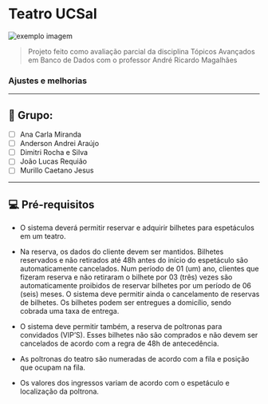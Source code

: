 # Teatro UCSal

<img src="[exemplo-image.png](https://unsplash.com/photos/G16kFHYvCoQ?utm_source=unsplash&utm_medium=referral&utm_content=creditShareLink)" alt="exemplo imagem">

> Projeto feito como avaliação parcial da disciplina Tópicos Avançados em Banco de Dados com o professor André Ricardo Magalhães
### Ajustes e melhorias

<hr>

## 🤝 Grupo:

- [ ] Ana Carla Miranda
- [ ] Anderson Andrei Araújo
- [ ] Dimitri Rocha e Silva
- [ ] João Lucas Requião
- [ ] Murillo Caetano Jesus

<hr>

## 💻 Pré-requisitos

* O sistema deverá permitir reservar e adquirir bilhetes para espetáculos em um teatro.

* Na reserva, os dados do cliente devem ser mantidos. Bilhetes reservados e não retirados até 48h antes do
início do espetáculo são automaticamente cancelados. Num período de 01 (um) ano, clientes que fizeram
reserva e não retiraram o bilhete por 03 (três) vezes são automaticamente proibidos de reservar bilhetes por
um período de 06 (seis) meses. O sistema deve permitir ainda o cancelamento de reservas de bilhetes.
Os bilhetes podem ser entregues a domicílio, sendo cobrada uma taxa de entrega.

* O sistema deve permitir também, a reserva de poltronas para convidados (VIP’S). Esses bilhetes não são
comprados e não devem ser cancelados de acordo com a regra de 48h de antecedência.

* As poltronas do teatro são numeradas de acordo com a fila e posição que ocupam na fila.

* Os valores dos ingressos variam de acordo com o espetáculo e localização da poltrona.
